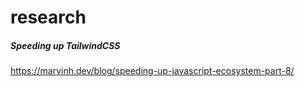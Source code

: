# research

##### Speeding up TailwindCSS

https://marvinh.dev/blog/speeding-up-javascript-ecosystem-part-8/

